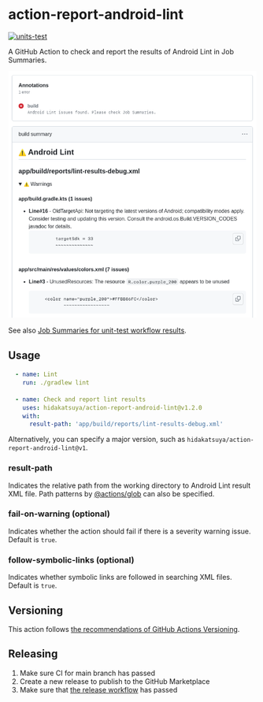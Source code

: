 # action-report-android-lint

[![units-test](https://github.com/hidakatsuya/action-report-android-lint/actions/workflows/test.yml/badge.svg?branch=main)](https://github.com/hidakatsuya/action-report-android-lint/actions/workflows/test.yml)

A GitHub Action to check and report the results of Android Lint in Job Summaries.

![build summary](./doc/sample-build-summary.png)

See also [Job Summaries for unit-test workflow results](https://github.com/hidakatsuya/action-report-android-lint/actions/workflows/test.yml).

## Usage

```yaml
  - name: Lint
    run: ./gradlew lint

  - name: Check and report lint results
    uses: hidakatsuya/action-report-android-lint@v1.2.0
    with:
      result-path: 'app/build/reports/lint-results-debug.xml'
```

Alternatively, you can specify a major version, such as `hidakatsuya/action-report-android-lint@v1`.

### result-path

Indicates the relative path from the working directory to Android Lint result XML file.
Path patterns by [@actions/glob](https://www.npmjs.com/package/@actions/glob) can also be specified.

### fail-on-warning (optional)

Indicates whether the action should fail if there is a severity warning issue. Default is `true`.

### follow-symbolic-links (optional)

Indicates whether symbolic links are followed in searching XML files. Default is `true`.

## Versioning

This action follows [the recommendations of GitHub Actions Versioning](https://github.com/actions/toolkit/blob/master/docs/action-versioning.md).

## Releasing

1. Make sure CI for main branch has passed
2. Create a new release to publish to the GitHub Marketplace
3. Make sure that [the release workflow](https://github.com/hidakatsuya/action-report-android-lint/actions/workflows/release.yml) has passed
